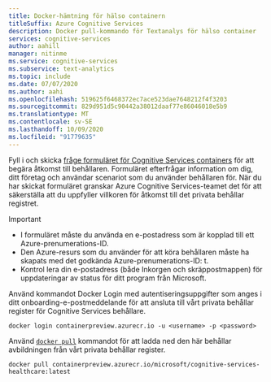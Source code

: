 ```yaml
---
title: Docker-hämtning för hälso containern
titleSuffix: Azure Cognitive Services
description: Docker pull-kommando för Textanalys för hälso container
services: cognitive-services
author: aahill
manager: nitinme
ms.service: cognitive-services
ms.subservice: text-analytics
ms.topic: include
ms.date: 07/07/2020
ms.author: aahi
ms.openlocfilehash: 519625f6468372ec7ace523dae7648212f4f3203
ms.sourcegitcommit: 829d951d5c90442a38012daaf77e86046018e5b9
ms.translationtype: MT
ms.contentlocale: sv-SE
ms.lasthandoff: 10/09/2020
ms.locfileid: "91779635"
---
```

Fyll i och skicka [fråge formuläret för Cognitive Services containers](https://aka.ms/csgate) för att begära åtkomst till behållaren.
Formuläret efterfrågar information om dig, ditt företag och användar scenariot som du använder behållaren för. När du har skickat formuläret granskar Azure Cognitive Services-teamet det för att säkerställa att du uppfyller villkoren för åtkomst till det privata behållar registret.

> [!IMPORTANT]
> * I formuläret måste du använda en e-postadress som är kopplad till ett Azure-prenumerations-ID.
> * Den Azure-resurs som du använder för att köra behållaren måste ha skapats med det godkända Azure-prenumerations-ID: t. 
> * Kontrol lera din e-postadress (både Inkorgen och skräppostmappen) för uppdateringar av status för ditt program från Microsoft.

Använd kommandot Docker Login med autentiseringsuppgifter som anges i ditt onboarding-e-postmeddelande för att ansluta till vårt privata behållar register för Cognitive Services behållare.


```Docker
docker login containerpreview.azurecr.io -u <username> -p <password>
```

Använd [`docker pull`](https://docs.docker.com/engine/reference/commandline/pull/) kommandot för att ladda ned den här behållar avbildningen från vårt privata behållar register.

```
docker pull containerpreview.azurecr.io/microsoft/cognitive-services-healthcare:latest
```
